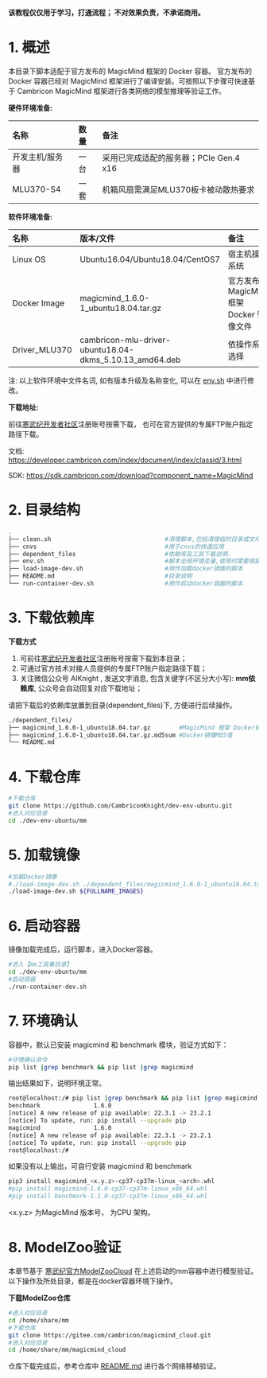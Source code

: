 
**该教程仅仅用于学习，打通流程； 不对效果负责，不承诺商用。**

# 1. 概述
本目录下脚本适配于官方发布的 MagicMind 框架的 Docker 容器。 官方发布的 Docker 容器已经对 MagicMind 框架进行了编译安装。可按照以下步骤可快速基于 Cambricon MagicMind 框架进行各类网络的模型推理等验证工作。

**硬件环境准备:**

| 名称           | 数量      | 备注                  |
| :------------ | :--------- | :------------------ |
| 开发主机/服务器  | 一台       | 采用已完成适配的服务器；PCIe Gen.4 x16 |
| MLU370-S4     | 一套       |机箱风扇需满足MLU370板卡被动散热要求|

**软件环境准备:**

| 名称                   | 版本/文件                                              | 备注                                 |
| :-------------------- | :-------------------------------                      | :---------------------------------- |
| Linux OS              | Ubuntu16.04/Ubuntu18.04/CentOS7                       | 宿主机操作系统                         |
| Docker Image          | magicmind_1.6.0-1_ubuntu18.04.tar.gz                  | 官方发布的 MagicMind 框架 Docker 镜像文件 |
| Driver_MLU370         | cambricon-mlu-driver-ubuntu18.04-dkms_5.10.13_amd64.deb | 依操作系统选择                         |

注: 以上软件环境中文件名词, 如有版本升级及名称变化, 可以在 [env.sh](./env.sh) 中进行修改。

**下载地址:**

前往[寒武纪开发者社区](https://developer.cambricon.com)注册账号按需下载， 也可在官方提供的专属FTP账户指定路径下载。

文档: https://developer.cambricon.com/index/document/index/classid/3.html

SDK: https://sdk.cambricon.com/download?component_name=MagicMind

# 2. 目录结构

```bash
.
├── clean.sh                                #清理脚本,包括清理临时目录或文件,已加载的容器等
├── cnvs                                    #用于cnvs的快速应用
├── dependent_files                         #依赖库及工具下载说明.
├── env.sh                                  #脚本全局环境变量,使用时需要根据实际修改.
├── load-image-dev.sh                       #用作加载docker镜像的脚本
├── README.md                               #目录说明
└── run-container-dev.sh                    #用作启动docker容器的脚本
```

# 3. 下载依赖库

**下载方式**
1. 可前往[寒武纪开发者社区](https://developer.cambricon.com)注册账号按需下载到本目录；
2. 可通过官方技术对接人员提供的专属FTP账户指定路径下载；
3. 关注微信公众号 AIKnight , 发送文字消息, 包含关键字(不区分大小写): **mm依赖库**, 公众号会自动回复对应下载地址；

请把下载后的依赖库放置到目录(dependent_files)下, 方便进行后续操作。

```bash
./dependent_files/
├── magicmind_1.6.0-1_ubuntu18.04.tar.gz        #MagicMind 框架 Docker镜像
├── magicmind_1.6.0-1_ubuntu18.04.tar.gz.md5sum #Docker镜像MD5值
└── README.md
```

# 4. 下载仓库
```bash
#下载仓库
git clone https://github.com/CambriconKnight/dev-env-ubuntu.git
#进入对应目录
cd ./dev-env-ubuntu/mm
```

# 5. 加载镜像
```bash
#加载Docker镜像
#./load-image-dev.sh ./dependent_files/magicmind_1.6.0-1_ubuntu18.04.tar.gz
./load-image-dev.sh ${FULLNAME_IMAGES}
```

# 6. 启动容器

镜像加载完成后，运行脚本，进入Docker容器。

```bash
#进入【mm工具集目录】
cd ./dev-env-ubuntu/mm
#启动容器
./run-container-dev.sh
```

# 7. 环境确认
容器中，默认已安装 magicmind 和 benchmark 模块，验证方式如下：
```bash
#环境确认命令
pip list |grep benchmark && pip list |grep magicmind
```
输出结果如下，说明环境正常。
```bash
root@localhost:/# pip list |grep benchmark && pip list |grep magicmind
benchmark               1.6.0
[notice] A new release of pip available: 22.3.1 -> 23.2.1
[notice] To update, run: pip install --upgrade pip
magicmind               1.6.0
[notice] A new release of pip available: 22.3.1 -> 23.2.1
[notice] To update, run: pip install --upgrade pip
root@localhost:/#
```
如果没有以上输出，可自行安装 magicmind 和 benchmark
```bash
pip3 install magicmind_<x.y.z>-cp37-cp37m-linux_<arch>.whl
#pip install magicmind-1.6.0-cp37-cp37m-linux_x86_64.whl
#pip install benchmark-1.1.0-cp37-cp37m-linux_x86_64.whl
```
<x.y.z> 为MagicMind 版本号，<arch> 为CPU 架构。

# 8. ModelZoo验证

本章节基于 [寒武纪官方ModelZooCloud](https://gitee.com/cambricon/magicmind_cloud) 在上述启动的mm容器中进行模型验证。以下操作及所处目录，都是在docker容器环境下操作。

**下载ModelZoo仓库**
```bash
#进入对应目录
cd /home/share/mm
#下载仓库
git clone https://gitee.com/cambricon/magicmind_cloud.git
#进入对应目录
cd /home/share/mm/magicmind_cloud
```
仓库下载完成后，参考仓库中 [README.md](https://gitee.com/cambricon/magicmind_cloud) 进行各个网络移植验证。
